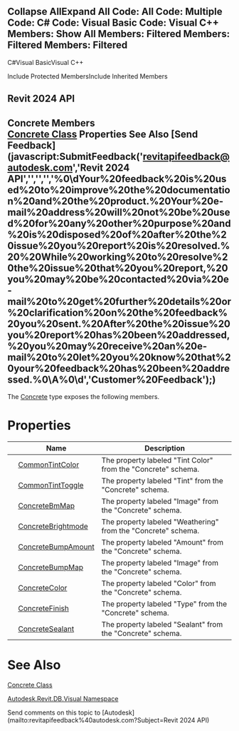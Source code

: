 ﻿

Collapse AllExpand All Code: All Code: Multiple Code: C# Code: Visual Basic Code: Visual C++  Members: Show All Members: Filtered Members: Filtered Members: Filtered   
---  
  
C#Visual BasicVisual C++

Include Protected MembersInclude Inherited Members

Revit 2024 API  
---  
Concrete Members  
[Concrete Class](a3b65010-dc9e-f2ee-46ed-97e453198a62.md) Properties See Also [Send Feedback](javascript:SubmitFeedback\('revitapifeedback@autodesk.com','Revit 2024 API','','','','%0\\dYour%20feedback%20is%20used%20to%20improve%20the%20documentation%20and%20the%20product.%20Your%20e-mail%20address%20will%20not%20be%20used%20for%20any%20other%20purpose%20and%20is%20disposed%20of%20after%20the%20issue%20you%20report%20is%20resolved.%20%20While%20working%20to%20resolve%20the%20issue%20that%20you%20report,%20you%20may%20be%20contacted%20via%20e-mail%20to%20get%20further%20details%20or%20clarification%20on%20the%20feedback%20you%20sent.%20After%20the%20issue%20you%20report%20has%20been%20addressed,%20you%20may%20receive%20an%20e-mail%20to%20let%20you%20know%20that%20your%20feedback%20has%20been%20addressed.%0\\A%0\\d','Customer%20Feedback'\);)  
---  
  
The [Concrete](a3b65010-dc9e-f2ee-46ed-97e453198a62.md) type exposes the following members.

# Properties

|  | Name | Description |
| --- | --- | --- |
|  | [CommonTintColor](3f68c97f-3116-44e7-cea8-da9bf5d299e8.md) | The property labeled "Tint Color" from the "Concrete" schema. |
|  | [CommonTintToggle](0f7c2122-61c9-2aec-42aa-411e83bdf5dd.md) | The property labeled "Tint" from the "Concrete" schema. |
|  | [ConcreteBmMap](4d9eef64-afec-f9ea-c923-f2514cdf575a.md) | The property labeled "Image" from the "Concrete" schema. |
|  | [ConcreteBrightmode](6da9c7da-4bb8-5507-be6a-3412a03a719c.md) | The property labeled "Weathering" from the "Concrete" schema. |
|  | [ConcreteBumpAmount](51cd6cc7-41a2-3735-263a-c3caaad92a2c.md) | The property labeled "Amount" from the "Concrete" schema. |
|  | [ConcreteBumpMap](07ddf6cf-9cec-7fb1-61dd-1ad0f70e10f2.md) | The property labeled "Image" from the "Concrete" schema. |
|  | [ConcreteColor](024bb088-3319-4661-abac-d5f649ebdc60.md) | The property labeled "Color" from the "Concrete" schema. |
|  | [ConcreteFinish](66a123ef-e8f2-2ff6-1885-b1503b66576a.md) | The property labeled "Type" from the "Concrete" schema. |
|  | [ConcreteSealant](f7632748-9f37-e8b4-e804-7bac155482e4.md) | The property labeled "Sealant" from the "Concrete" schema. |
  
# See Also

[Concrete Class](a3b65010-dc9e-f2ee-46ed-97e453198a62.md)

[Autodesk.Revit.DB.Visual Namespace](f5a10581-6ac2-be19-0e32-f87d05bc8b83.md)

Send comments on this topic to [Autodesk](mailto:revitapifeedback%40autodesk.com?Subject=Revit 2024 API)